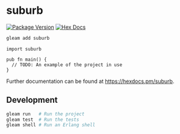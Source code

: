 # suburb

[![Package Version](https://img.shields.io/hexpm/v/suburb)](https://hex.pm/packages/suburb)
[![Hex Docs](https://img.shields.io/badge/hex-docs-ffaff3)](https://hexdocs.pm/suburb/)

```sh
gleam add suburb
```
```gleam
import suburb

pub fn main() {
  // TODO: An example of the project in use
}
```

Further documentation can be found at <https://hexdocs.pm/suburb>.

## Development

```sh
gleam run   # Run the project
gleam test  # Run the tests
gleam shell # Run an Erlang shell
```
